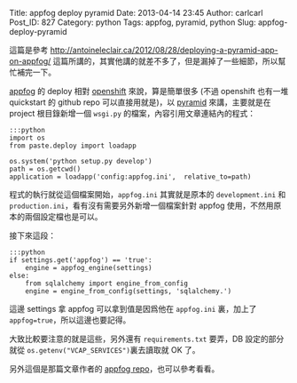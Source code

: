 Title: appfog deploy pyramid
Date: 2013-04-14 23:45
Author: carlcarl
Post_ID: 827
Category: python
Tags: appfog, pyramid, python
Slug: appfog-deploy-pyramid

這篇是參考
<http://antoineleclair.ca/2012/08/28/deploying-a-pyramid-app-on-appfog/>
這篇所講的，其實他講的就差不多了，但是漏掉了一些細節，所以幫忙補完一下。  

[appfog][] 的 deploy 相對 [openshift][] 來說，算是簡單很多 (不過
openshift 也有一堆 quickstart 的 github repo 可以直接用就是)，以
[pyramid][] 來講，主要就是在 project 根目錄新增一個 `wsgi.py`
的檔案，內容引用文章連結內的程式：

	:::python
	import os
	from paste.deploy import loadapp

	os.system('python setup.py develop')
	path = os.getcwd()
	application = loadapp('config:appfog.ini', 	relative_to=path)


程式的執行就從這個檔案開始，`appfog.ini` 其實就是原本的
`development.ini` 和 `production.ini`，看有沒有需要另外新增一個檔案針對
appfog 使用，不然用原本的兩個設定檔也是可以。

接下來這段：

	:::python
	if settings.get('appfog') == 'true':
    	engine = appfog_engine(settings)
	else:
    	from sqlalchemy import engine_from_config
    	engine = engine_from_config(settings, 'sqlalchemy.')


這邊 settings 拿 appfog 可以拿到值是因爲他在 `appfog.ini` 裏，加上了
`appfog=true`，所以這邊也要記得。

大致比較要注意的就是這些，另外還有 `requirements.txt` 要弄，DB
設定的部分就從 `os.getenv("VCAP_SERVICES")`裏去讀取就 OK 了。

另外這個是那篇文章作者的 [appfog repo][]，也可以參考看看。

  [appfog]: https://www.appfog.com/
  [openshift]: https://www.openshift.com/
  [pyramid]: http://www.pylonsproject.org/
  [appfog repo]: https://github.com/antoineleclair/OpenCode20121030/tree/master/shout
